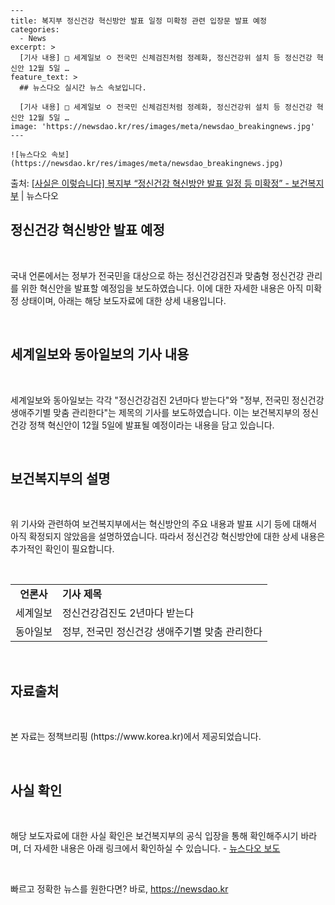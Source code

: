     ---
    title: 복지부 정신건강 혁신방안 발표 일정 미확정 관련 입장문 발표 예정
    categories:
      - News
    excerpt: >
      [기사 내용] □ 세계일보 ㅇ 전국민 신체검진처럼 정례화, 정신건강위 설치 등 정신건강 혁신안 12월 5일 …
    feature_text: >
      ## 뉴스다오 실시간 뉴스 속보입니다.
    
      [기사 내용] □ 세계일보 ㅇ 전국민 신체검진처럼 정례화, 정신건강위 설치 등 정신건강 혁신안 12월 5일 …
    image: 'https://newsdao.kr/res/images/meta/newsdao_breakingnews.jpg'
    ---
    
    ![뉴스다오 속보](https://newsdao.kr/res/images/meta/newsdao_breakingnews.jpg)

<p>출처: <a href="https://newsdao.kr/2682" rel="dofollow">[사실은 이렇습니다] 복지부 “정신건강 혁신방안 발표 일정 등 미확정” - 보건복지부</a> | 뉴스다오</p>

<h2 data-ke-size="size26">정신건강 혁신방안 발표 예정</h2>
<p data-ke-size="size16">&nbsp;</p>
국내 언론에서는 정부가 전국민을 대상으로 하는 정신건강검진과 맞춤형 정신건강 관리를 위한 혁신안을 발표할 예정임을 보도하였습니다. 이에 대한 자세한 내용은 아직 미확정 상태이며, 아래는 해당 보도자료에 대한 상세 내용입니다.
<p data-ke-size="size16">&nbsp;</p>

<h2 data-ke-size="size26">세계일보와 동아일보의 기사 내용</h2>
<p data-ke-size="size16">&nbsp;</p>
세계일보와 동아일보는 각각 "정신건강검진 2년마다 받는다"와 "정부, 전국민 정신건강 생애주기별 맞춤 관리한다"는 제목의 기사를 보도하였습니다. 이는 보건복지부의 정신건강 정책 혁신안이 12월 5일에 발표될 예정이라는 내용을 담고 있습니다.
<p data-ke-size="size16">&nbsp;</p>

<h2 data-ke-size="size26">보건복지부의 설명</h2>
<p data-ke-size="size16">&nbsp;</p>
위 기사와 관련하여 보건복지부에서는 혁신방안의 주요 내용과 발표 시기 등에 대해서 아직 확정되지 않았음을 설명하였습니다. 따라서 정신건강 혁신방안에 대한 상세 내용은 추가적인 확인이 필요합니다.
<p data-ke-size="size16">&nbsp;</p>

<table>
  <tbody>
    <tr>
      <td style="text-align: center; height: 17px;"><b>언론사</b></td>
      <td><b>기사 제목</b></td>
    </tr>
    <tr>
      <td style="text-align: center; height: 17px;">세계일보</td>
      <td>정신건강검진도 2년마다 받는다</td>
    </tr>
    <tr>
      <td style="text-align: center; height: 17px;">동아일보</td>
      <td>정부, 전국민 정신건강 생애주기별 맞춤 관리한다</td>
    </tr>
  </tbody>
</table>
<p data-ke-size="size16">&nbsp;</p>

<h2 data-ke-size="size26">자료출처</h2>
<p data-ke-size="size16">&nbsp;</p>
본 자료는 정책브리핑 (https://www.korea.kr)에서 제공되었습니다.
<p data-ke-size="size16">&nbsp;</p>

<h2 data-ke-size="size26">사실 확인</h2>
<p data-ke-size="size16">&nbsp;</p>
해당 보도자료에 대한 사실 확인은 보건복지부의 공식 입장을 통해 확인해주시기 바라며, 더 자세한 내용은 아래 링크에서 확인하실 수 있습니다.
- <a href="https://newsdao.kr/2682">뉴스다오 보도</a>
<p data-ke-size="size16">&nbsp;</p> 

빠르고 정확한 뉴스를 원한다면? 바로, <a href="https://newsdao.kr" rel="dofollow">https://newsdao.kr</a>


    
